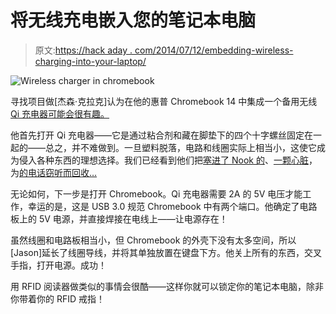 # 将无线充电嵌入您的笔记本电脑

> 原文:[https://hack aday . com/2014/07/12/embedding-wireless-charging-into-your-laptop/](https://hackaday.com/2014/07/12/embedding-wireless-charging-into-your-laptop/)

![Wireless charger in chromebook](../Images/a36728a9793201a3ec849c23e44244b3.png)

寻找项目做[杰森·克拉克]认为在他的惠普 Chromebook 14 中集成一个备用无线 [Qi 充电器可能会很有趣。](http://www.cyborgworkshop.org/2014/07/11/embed-a-qi-charger-in-an-hp-chromebook-14/)

他首先打开 Qi 充电器——它是通过粘合剂和藏在脚垫下的四个十字螺丝固定在一起的——总之，并不难做到。一旦塑料脱落，电路和线圈实际上相当小，这使它成为侵入各种东西的理想选择。我们已经看到他们把[塞进了 Nook 的](http://hackaday.com/2014/06/10/stuff-wireless-charging-into-a-nooks-crannies/)、[一颗心脏](http://hackaday.com/2014/02/28/wireless-charging-have-a-heart/)，为[的电话窃听而回收…](http://hackaday.com/2014/06/09/hacking-a-magsafe-connector-for-your-iphone/)

无论如何，下一步是打开 Chromebook。Qi 充电器需要 2A 的 5V 电压才能工作，幸运的是，这是 USB 3.0 规范 Chromebook 中有两个端口。他确定了电路板上的 5V 电源，并直接焊接在电线上——让电源存在！

虽然线圈和电路板相当小，但 Chromebook 的外壳下没有太多空间，所以[Jason]延长了线圈导线，并将其单独放置在键盘下方。他关上所有的东西，交叉手指，打开电源。成功！

用 RFID 阅读器做类似的事情会很酷——这样你就可以锁定你的笔记本电脑，除非你带着你的 RFID 戒指！